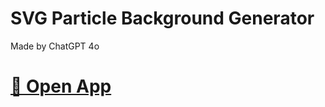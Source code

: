 # SVG Particle Background Generator
Made by ChatGPT 4o

# [🔗 Open App](https://rawcdn.githack.com/0yz/svg-particle-background-generator/f551b3e7d54b01bc2e69cc67ec6a104031e0a6d1/svg-particle-background-generator.html)
